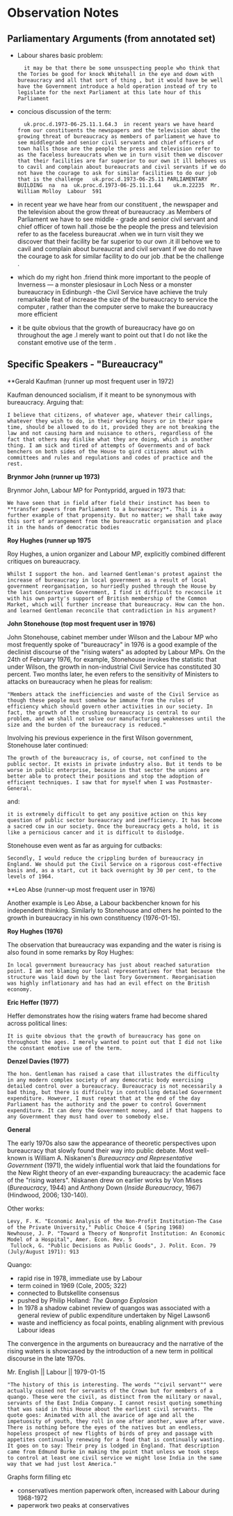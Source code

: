 # Observation Notes 

## Parliamentary Arguments (from annotated set)
- Labour shares basic problem: 
		
		it may be that there be some unsuspecting people who think that the Tories be good for knock Whitehall in the eye and down with bureaucracy and all that sort of thing , but it would have be well have the Government introduce a hold operation instead of try to legislate for the next Parliament at this late hour of this Parliament
- concious discussion of the term: 

		uk.proc.d.1973-06-25.11.1.64.3	in recent years we have heard from our constituents the newspapers and the television about the growing threat of bureaucracy as members of parliament we have to see middlegrade and senior civil servants and chief officers of town halls those are the people the press and television refer to as the faceless bureaucrats when we in turn visit them we discover that their facilities are far superior to our own it ill behoves us to cavil and complain about bureaucrats and civil servants if we do not have the courage to ask for similar facilities to do our job that is the challenge	uk.proc.d.1973-06-25.11	PARLIAMENTARY BUILDING	na	na	uk.proc.d.1973-06-25.11.1.64	uk.m.22235	Mr. William Molloy	Labour	591

	
- in recent year we have hear from our constituent , the newspaper and the television about the grow threat of bureaucracy .as Members of Parliament we have to see middle - grade and senior civil servant and chief officer of town hall .those be the people the press and television refer to as the faceless bureaucrat .when we in turn visit they we discover that their facility be far superior to our own .it ill behove we to cavil and complain about bureaucrat and civil servant if we do not have the courage to ask for similar facility to do our job .that be the challenge .
- which do my right hon .friend think more important to the people of Inverness — a monster plesiosaur in Loch Ness or a monster bureaucracy in Edinburgh
-the Civil Service have achieve the truly remarkable feat of increase the size of the bureaucracy to service the computer , rather than the computer serve to make the bureaucracy more efficient 
- it be quite obvious that the growth of bureaucracy have go on throughout the age .I merely want to point out that I do not like the constant emotive use of the term .

## Specific Speakers - "Bureaucracy"

**Gerald Kaufman (runner up most frequent user in 1972)

Kaufman denounced socialism, if it meant to be synonymous with bureaucracy. Arguing that:

	I believe that citizens, of whatever age, whatever their callings, whatever they wish to do, in their working hours or in their spare time, should be allowed to do it, provided they are not breaking the law and not causing harm and nuisance to others, regardless of the fact that others may dislike what they are doing, which is another thing. I am sick and tired of attempts of Governments and of back benchers on both sides of the House to gird citizens about with committees and rules and regulations and codes of practice and the rest.

**Brynmor John (runner up 1973)**

Brynmor John, Labour MP for Pontypridd, argued in 1973 that:

	We have seen that in field after field their instinct has been to **transfer powers from Parliament to a bureaucracy**. This is a further example of that propensity. But no matter; we shall take away this sort of arrangement from the bureaucratic organisation and place it in the hands of democratic bodies
	
**Roy Hughes (runner up 1975**

Roy Hughes, a union organizer and Labour MP, explicitly combined different critiques on bureaucracy.

	Whilst I support the hon. and learned Gentleman's protest against the increase of bureaucracy in local government as a result of local government reorganisation, so hurriedly pushed through the House by the last Conservative Government, I find it difficult to reconcile it with his own party's support of British membership of the Common Market, which will further increase that bureaucracy. How can the hon. and learned Gentleman reconcile that contradiction in his argument?

**John Stonehouse (top most frequent user in 1976)**

John Stonehouse, cabinet member under Wilson and the Labour MP who most frequently spoke of "bureaucracy" in 1976 is a good example of the declinist discourse of the "rising waters" as adopted by Labour MPs. On the 24th of February 1976, for example, Stonehouse invokes the statistic that under Wilson, the growth in non-industrial Civil Service has constituted 30 percent. Two months later, he even refers to the sensitivity of Ministers to attacks on bureaucracy when he pleas for realism: 

	"Members attack the inefficiencies and waste of the Civil Service as though these people must somehow be immune from the rules of efficiency which should govern other activities in our society. In fact, the growth of the crushing bureaucracy is central to our problem, and we shall not solve our manufacturing weaknesses until the size and the burden of the bureaucracy is reduced."
	
Involving his previous experience in the first Wilson government, Stonehouse later continued: 

	The growth of the bureaucracy is, of course, not confined to the public sector. It exists in private industry also. But it tends to be worse in public enterprise, because in that sector the unions are better able to protect their positions and stop the adoption of efficient techniques. I saw that for myself when I was Postmaster-General.
	
and:

	it is extremely difficult to get any positive action on this key question of public sector bureaucracy and inefficiency. It has become a sacred cow in our society. Once the bureaucracy gets a hold, it is like a pernicious cancer and it is difficult to dislodge.

Stonehouse even went as far as arguing for cutbacks:

	Secondly, I would reduce the crippling burden of bureaucracy in England. We should put the Civil Service on a rigorous cost-effective basis and, as a start, cut it back overnight by 30 per cent, to the levels of 1964.
	
**Leo Abse (runner-up most frequent user in 1976)

Another example is Leo Abse, a Labour backbencher known for his independent thinking. Similarly to Stonehouse and others he pointed to the growth in bureaucracy in his own constituency (1976-01-15).

**Roy Hughes (1976)**

The observation that bureaucracy was expanding and the water is rising is also found in some remarks by Roy Hughes:

	In local government bureaucracy has just about reached saturation point. I am not blaming our local representatives for that because the structure was laid down by the last Tory Government. Reorganisation was highly inflationary and has had an evil effect on the British economy.


**Eric Heffer (1977)**

Heffer demonstrates how the rising waters frame had become shared across political lines:

	It is quite obvious that the growth of bureaucracy has gone on throughout the ages. I merely wanted to point out that I did not like the constant emotive use of the term.
	
	
**Denzel Davies (1977)**

	The hon. Gentleman has raised a case that illustrates the difficulty in any modern complex society of any democratic body exercising detailed control over a bureaucracy. Bureaucracy is not necessarily a bad thing, but there is difficulty in controlling detailed Government expenditure. However, I must repeat that at the end of the day Parliament has the authority and the power to control Government expenditure. It can deny the Government money, and if that happens to any Government they must hand over to somebody else.

**General**

The early 1970s also saw the appearance of theoretic perspectives upon bureaucracy that slowly found their way into public debate. Most well-known is William A. Niskanen's _Bureaucracy and Representative Government_ (1971), the widely influential work that laid the foundations for the New Right theory of an ever-expanding bureaucracy: the academic face of the "rising waters". Niskanen drew on earlier works by Von Mises (_Bureaucracy_, 1944) and Anthony Down (_Inside Bureaucracy_, 1967) (Hindwood, 2006; 130-140).

Other works:

	Levy, F. K. "Economic Analysis of the Non-Profit Institution-The Case of the Private University," Public Choice 4 (Spring 1968)
	Newhouse, J. P. "Toward a Theory of Nonprofit Institution: An Economic Model of a Hospital", Amer. Econ. Rev. 5
	 Tullock, G. "Public Decisions as Public Goods", J. Polit. Econ. 79 (July/August 1971): 913
	 
Quango:
- rapid rise in 1978, immediate use by Labour
- term coined in 1969 (Cole, 2005; 322)
- connected to Butskellite consensus
- pushed by Philip Holland: _The Quango Explosion_
- In 1978 a shadow cabinet review of quangos was associated with a general review of public expenditure undertaken by Nigel Lawson6
- waste and inefficiency as focal points, enabling alignment with previous Labour ideas

The convergence in the arguments on bureaucracy and the narrative of the rising waters is showcased by the introduction of a new term in political discourse in the late 1970s. 

Mr. English || Labour || 1979-01-15

	"The history of this is interesting. The words ""civil servant"" were actually coined not for servants of the Crown but for members of a quango. These were the civil, as distinct from the military or naval, servants of the East India Company. I cannot resist quoting something that was said in this House about the earliest civil servants. The quote goes: Animated with all the avarice of age and all the impetuosity of youth, they roll in one after another, wave after wave. There is nothing before the eyes of the natives but an endless, hopeless prospect of new flights of birds of prey and passage with appetites continually renewing for a food that is continually wasting. It goes on to say: Their prey is lodged in England. That description came from Edmund Burke in making the point that unless we took steps to control at least one civil service we might lose India in the same way that we had just lost America."
	
	
Graphs form filling etc
- conservatives mention paperwork often, increased with Labour during 1968-1972
- paperwork two peaks at conservatives